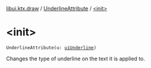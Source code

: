 [libui.ktx.draw](../README.md) / [UnderlineAttribute](README.md) / [&lt;init&gt;](-init-.md)

# &lt;init&gt;

`UnderlineAttribute(u: `[`uiUnderline`](../../libui/ui-underline.md)`)`

Changes the type of underline on the text it is applied to.


